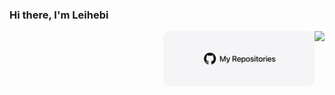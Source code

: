 ### Hi there, I'm Leihebi

<img align= "right" src= "https://github-readme-stats.vercel.app/api?username=hetuno&show_icons=true&icon_color=00CED1&text_color=EEE9E9&bg_color=1C1C1C&hide_title=true" >

<a href= "" ><img src="./my-repos.png" align = "right" width=48% alt="MyRepos - 我的仓库"></a>
